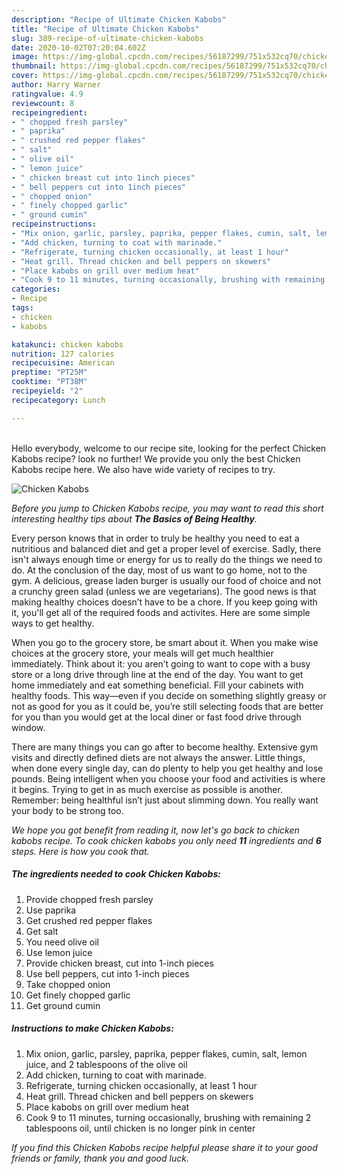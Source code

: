 ```yaml
---
description: "Recipe of Ultimate Chicken Kabobs"
title: "Recipe of Ultimate Chicken Kabobs"
slug: 389-recipe-of-ultimate-chicken-kabobs
date: 2020-10-02T07:20:04.602Z
image: https://img-global.cpcdn.com/recipes/56187299/751x532cq70/chicken-kabobs-recipe-main-photo.jpg
thumbnail: https://img-global.cpcdn.com/recipes/56187299/751x532cq70/chicken-kabobs-recipe-main-photo.jpg
cover: https://img-global.cpcdn.com/recipes/56187299/751x532cq70/chicken-kabobs-recipe-main-photo.jpg
author: Harry Warner
ratingvalue: 4.9
reviewcount: 8
recipeingredient:
- " chopped fresh parsley"
- " paprika"
- " crushed red pepper flakes"
- " salt"
- " olive oil"
- " lemon juice"
- " chicken breast cut into 1inch pieces"
- " bell peppers cut into 1inch pieces"
- " chopped onion"
- " finely chopped garlic"
- " ground cumin"
recipeinstructions:
- "Mix onion, garlic, parsley, paprika, pepper flakes, cumin, salt, lemon juice, and 2 tablespoons of the olive oil"
- "Add chicken, turning to coat with marinade."
- "Refrigerate, turning chicken occasionally, at least 1 hour"
- "Heat grill. Thread chicken and bell peppers on skewers"
- "Place kabobs on grill over medium heat"
- "Cook 9 to 11 minutes, turning occasionally, brushing with remaining 2 tablespoons oil, until chicken is no longer pink in center"
categories:
- Recipe
tags:
- chicken
- kabobs

katakunci: chicken kabobs 
nutrition: 127 calories
recipecuisine: American
preptime: "PT25M"
cooktime: "PT38M"
recipeyield: "2"
recipecategory: Lunch

---
```

<br>
Hello everybody, welcome to our recipe site, looking for the perfect Chicken Kabobs recipe? look no further! We provide you only the best Chicken Kabobs recipe here. We also have wide variety of recipes to try.
<br>


![Chicken Kabobs](https://img-global.cpcdn.com/recipes/56187299/751x532cq70/chicken-kabobs-recipe-main-photo.jpg)

<i>Before you jump to Chicken Kabobs recipe, you may want to read this short interesting healthy tips about <strong>The Basics of Being Healthy</strong>.</i>

Every person knows that in order to truly be healthy you need to eat a nutritious and balanced diet and get a proper level of exercise. Sadly, there isn't always enough time or energy for us to really do the things we need to do. At the conclusion of the day, most of us want to go home, not to the gym. A delicious, grease laden burger is usually our food of choice and not a crunchy green salad (unless we are vegetarians). The good news is that making healthy choices doesn’t have to be a chore. If you keep going with it, you'll get all of the required foods and activites. Here are some simple ways to get healthy.

When you go to the grocery store, be smart about it. When you make wise choices at the grocery store, your meals will get much healthier immediately. Think about it: you aren’t going to want to cope with a busy store or a long drive through line at the end of the day. You want to get home immediately and eat something beneficial. Fill your cabinets with healthy foods. This way—even if you decide on something slightly greasy or not as good for you as it could be, you’re still selecting foods that are better for you than you would get at the local diner or fast food drive through window.

There are many things you can go after to become healthy. Extensive gym visits and directly defined diets are not always the answer. Little things, when done every single day, can do plenty to help you get healthy and lose pounds. Being intelligent when you choose your food and activities is where it begins. Trying to get in as much exercise as possible is another. Remember: being healthful isn’t just about slimming down. You really want your body to be strong too. 


<i>We hope you got benefit from reading it, now let's go back to chicken kabobs recipe. To cook chicken kabobs you only need <strong>11</strong> ingredients and <strong>6</strong> steps. Here is how you cook that.
</i>

##### The ingredients needed to cook Chicken Kabobs:

1. Provide  chopped fresh parsley
1. Use  paprika
1. Get  crushed red pepper flakes
1. Get  salt
1. You need  olive oil
1. Use  lemon juice
1. Provide  chicken breast, cut into 1-inch pieces
1. Use  bell peppers, cut into 1-inch pieces
1. Take  chopped onion
1. Get  finely chopped garlic
1. Get  ground cumin


##### Instructions to make Chicken Kabobs:

1. Mix onion, garlic, parsley, paprika, pepper flakes, cumin, salt, lemon juice, and 2 tablespoons of the olive oil
1. Add chicken, turning to coat with marinade.
1. Refrigerate, turning chicken occasionally, at least 1 hour
1. Heat grill. Thread chicken and bell peppers on skewers
1. Place kabobs on grill over medium heat
1. Cook 9 to 11 minutes, turning occasionally, brushing with remaining 2 tablespoons oil, until chicken is no longer pink in center


<i>If you find this Chicken Kabobs recipe helpful please share it to your good friends or family, thank you and good luck.</i>
